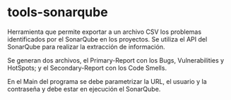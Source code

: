 # tools-sonarqube

Herramienta que permite exportar a un archivo CSV los problemas identificados por el SonarQube en los proyectos. Se utiliza el API del SonarQube para realizar la extracción de información. 

Se generan dos archivos, el Primary-Report con los Bugs, Vulnerabilities y HotSpots; y el Secondary-Report con los Code Smells. 

En el Main del programa se debe parametrizar la URL, el usuario y la contraseña y debe estar en ejecución el SonarQube.
